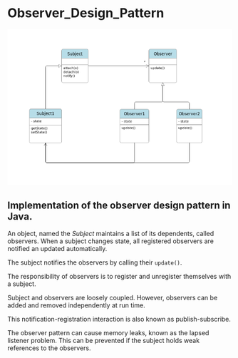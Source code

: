 # Observer_Design_Pattern

![alt-text](https://github.com/nimamasoumi/Observer_Design_Pattern/blob/main/uml.png?raw=true)
## Implementation of the observer design pattern in Java.
An object, named the _Subject_ maintains a list of its dependents, called observers. When a subject changes state, all registered observers are notified an updated automatically.

The subject notifies the observers by calling their `update()`.

The responsibility of observers is to register and unregister themselves with a subject.

Subject and observers are loosely coupled. However, observers can be added and removed independently at run time.

This notification-registration interaction is also known as publish-subscribe.

The observer pattern can cause memory leaks, known as the lapsed listener problem. This can be prevented if the subject holds weak references to the observers.

